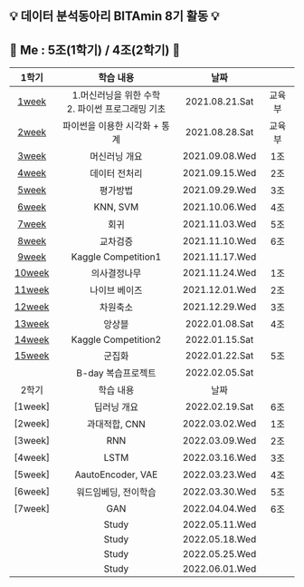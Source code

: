 ## :bulb: 데이터 분석동아리 BITAmin 8기 활동 :bulb:  
## :raising_hand: Me : 5조(1학기) / 4조(2학기) :raising_hand:
|1학기|학습 내용|날짜||
|:---:|:---:|:---:|:---:|
|[1week](https://github.com/juyeonyoon/BITAmin/tree/main/1week)|1.머신러닝을 위한 수학 <br/> 2. 파이썬 프로그래밍 기초 |2021.08.21.Sat|교육부|
|[2week](https://github.com/juyeonyoon/BITAmin/tree/main/2week)|파이썬을 이용한 시각화 + 통계|2021.08.28.Sat|교육부|
|[3week](https://github.com/juyeonyoon/BITAmin/tree/main/3week)|머신러닝 개요|2021.09.08.Wed|1조|
|[4week](https://github.com/juyeonyoon/BITAmin/tree/main/4week)|데이터 전처리|2021.09.15.Wed|2조|
|[5week](https://github.com/juyeonyoon/BITAmin/tree/main/5week)|평가방법|2021.09.29.Wed|3조|
|[6week](https://github.com/juyeonyoon/BITAmin/tree/main/6week)|KNN, SVM|2021.10.06.Wed|4조|
|[7week](https://github.com/juyeonyoon/BITAmin/tree/main/7week)|회귀|2021.11.03.Wed|5조|
|[8week](https://github.com/juyeonyoon/BITAmin/tree/main/8week)|교차검증|2021.11.10.Wed|6조|
|[9week](https://github.com/juyeonyoon/BITAmin/tree/main/9week)|Kaggle Competition1|2021.11.17.Wed||
|[10week](https://github.com/juyeonyoon/BITAmin/tree/main/10week)|의사결정나무|2021.11.24.Wed|1조|
|[11week](https://github.com/juyeonyoon/BITAmin/tree/main/11week)|나이브 베이즈|2021.12.01.Wed|2조|
|[12week](https://github.com/juyeonyoon/BITAmin/tree/main/12week)|차원축소|2021.12.29.Wed|3조|
|[13week](https://github.com/juyeonyoon/BITAmin/tree/main/13week)|앙상블|2022.01.08.Sat|4조|
|[14week](https://github.com/juyeonyoon/BITAmin/tree/main/14week)|Kaggle Competition2|2022.01.15.Sat|
|[15week](https://github.com/juyeonyoon/BITAmin/tree/main/15week)|군집화|2022.01.22.Sat|5조|
||B-day 복습프로젝트|2022.02.05.Sat|
|2학기|학습 내용|날짜||
|[1week]|딥러닝 개요|2022.02.19.Sat|6조|
|[2week]|과대적합, CNN|2022.03.02.Wed|1조|
|[3week]|RNN|2022.03.09.Wed|2조|
|[4week]|LSTM|2022.03.16.Wed|3조|
|[5week]|AautoEncoder, VAE|2022.03.23.Wed|4조|
|[6week]|워드임베딩, 전이학습|2022.03.30.Wed|5조|
|[7week]|GAN|2022.04.04.Wed|6조|
||Study|2022.05.11.Wed||
||Study|2022.05.18.Wed||
||Study|2022.05.25.Wed||
||Study|2022.06.01.Wed||
